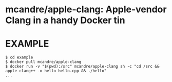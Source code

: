 # mcandre/apple-clang: Apple-vendor Clang in a handy Docker tin

# EXAMPLE

```console
$ cd example
$ docker pull mcandre/apple-clang
$ docker run -v "$(pwd):/src" mcandre/apple-clang sh -c "cd /src && apple-clang++ -o hello hello.cpp && ./hello"
...
```
